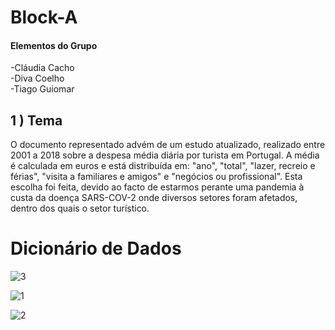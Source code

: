 # Block-A

#### Elementos do Grupo

  -Cláudia Cacho <br>
  -Diva Coelho <br>
  -Tiago Guiomar
  
  
## 1 ) Tema
  O documento representado advém de um estudo atualizado, realizado entre 2001 a 2018 sobre a despesa média diária por turista em Portugal. A média é calculada em euros e está distribuída em: "ano", "total", "lazer, recreio e férias", "visita a familiares e amigos" e  "negócios ou profissional". Esta escolha foi feita, devido ao facto de estarmos perante uma pandemia à custa da doença SARS-COV-2 onde diversos setores foram afetados, dentro dos quais o setor turístico.
  
# Dicionário de Dados




![3](https://user-images.githubusercontent.com/66250672/83677874-be258080-a5d4-11ea-9d98-a5dba8a396b8.PNG)


![1](https://user-images.githubusercontent.com/66250672/83677876-bebe1700-a5d4-11ea-8cfd-1dacb7e44bfe.PNG)


![2](https://user-images.githubusercontent.com/66250672/83677870-bd8cea00-a5d4-11ea-8d74-158c1076a2c5.PNG)

